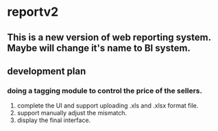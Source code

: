 reportv2
========

This is a new version of web reporting system. Maybe will change it's name to BI system.
------

## development plan
### doing a tagging module to control the price of the sellers.
1. complete the UI and support uploading .xls and .xlsx format file.
2. support manually adjust the mismatch.
3. display the final interface.

